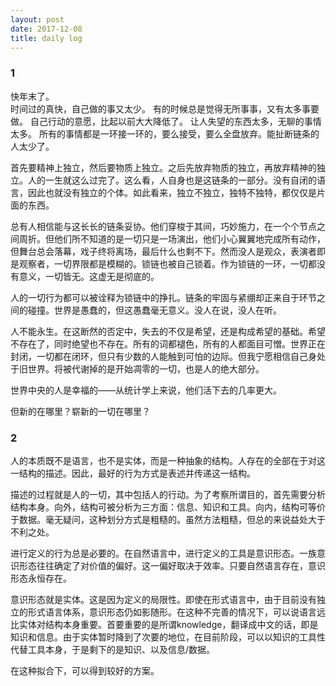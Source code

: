 ```yaml
---
layout: post
date: 2017-12-08
title: daily log
---
```


### 1
快年末了。  
时间过的真快，自己做的事又太少。
有的时候总是觉得无所事事，又有太多事要做。
自己行动的意愿，比起以前大大降低了。
让人失望的东西太多，无聊的事情太多。
所有的事情都是一环接一环的，要么接受，要么全盘放弃。能扯断链条的人太少了。

首先要精神上独立，然后要物质上独立。之后先放弃物质的独立，再放弃精神的独立。人的一生就这么过完了。这么看，人自身也是这链条的一部分。没有自闭的语言，因此也就没有独立的个体。如此看来，独立不独立，独特不独特，都仅仅是片面的东西。

总有人相信能与这长长的链条妥协。他们穿梭于其间，巧妙施力，在一个个节点之间周折。但他们所不知道的是一切只是一场演出，他们小心翼翼地完成所有动作，但舞台总会落幕，戏子终将离场，最后什么也剩不下。然而没人是观众，表演者即是观察者，一切界限都是模糊的。锁链也被自己锁着。作为锁链的一环，一切都没有意义，一切皆无。这虚无是彻底的。

人的一切行为都可以被诠释为锁链中的挣扎。链条的牢固与紧绷却正来自于环节之间的碰撞。世界是愚蠢的，但这愚蠢毫无意义。没人在说，没人在听。

人不能永生。在这断然的否定中，失去的不仅是希望，还是构成希望的基础。希望不存在了，同时绝望也不存在。所有的词都褪色，所有的人都面目可憎。世界正在封闭，一切都在闭环，但只有少数的人能触到可怕的边际。但我宁愿相信自己身处于旧世界。将被代谢掉的是开始凋零的一切，也是人的绝大部分。

世界中央的人是幸福的——从统计学上来说，他们活下去的几率更大。

但新的在哪里？崭新的一切在哪里？

### 2

人的本质既不是语言，也不是实体，而是一种抽象的结构。人存在的全部在于对这一结构的描述。因此，最好的行为方式是表述并传递这一结构。

描述的过程就是人的一切，其中包括人的行动。为了考察所谓目的，首先需要分析结构本身。向外，结构可被分析为三方面：信息、知识和工具。向内，结构可等价于数据。毫无疑问，这种划分方式是粗糙的。虽然方法粗糙，但总的来说益处大于不利之处。

进行定义的行为总是必要的。在自然语言中，进行定义的工具是意识形态。一族意识形态往往确定了对价值的偏好。这一偏好取决于效率。只要自然语言存在，意识形态永恒存在。

意识形态就是实体。这是因为定义的局限性。即使在形式语言中，由于目前没有独立的形式语言体系，意识形态仍如影随形。在这种不完善的情况下，可以说语言远比实体对结构本身重要。首要重要的是所谓knowledge，翻译成中文的话，即是知识和信息。由于实体暂时降到了次要的地位，在目前阶段，可以以知识的工具性代替工具本身，于是剩下的是知识、以及信息/数据。

在这种拟合下，可以得到较好的方案。
